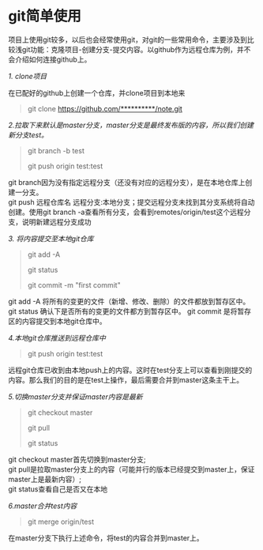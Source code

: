 # git简单使用
  项目上使用git较多，以后也会经常使用git，对git的一些常用命令，主要涉及到比较浅git功能：克隆项目-创建分支-提交内容。以github作为远程仓库为例，并不会介绍如何连接github上。

*1. clone项目*

在已配好的github上创建一个仓库，并clone项目到本地来

  >git clone https://github.com/**********/note.git

*2.拉取下来默认是master分支，master分支是最终发布版的内容，所以我们创建新分支test。*
  > git branch -b test
  >
  > git push origin test:test


git branch因为没有指定远程分支（还没有对应的远程分支），是在本地仓库上创建一分支。</br>
git push 远程仓库名 远程分支:本地分支；提交远程分支未找到其分支系统将自动创建。使用git branch -a查看所有分支，会看到remotes/origin/test这个远程分支，说明新建远程分支成功

*3. 将内容提交至本地git仓库*
  >git add -A
  >
  >git status
  >
  >git commit -m "first commit"

git add -A 将所有的变更的文件（新增、修改、删除）的文件都放到暂存区中。
git status 确认下是否所有的变更的文件都方到暂存区中。
git commit 是将暂存区的内容提交到本地git仓库中。

*4.本地git仓库推送到远程仓库中*
  >git push origin test:test

远程git仓库已收到由本地push上的内容。这时在test分支上可以查看到刚提交的内容。那么我们的目的是在test上操作，最后需要合并到master这条主干上。

*5.切换master分支并保证master内容是最新*
  >git checkout master
  >
  >git pull
  >
  >git status

git checkout master首先切换到master分支;</br>
git pull是拉取master分支上的内容（可能并行的版本已经提交到master上，保证master上是最新内容）;</br>
git status查看自己是否又在本地

*6.master合并test内容*
  >git merge origin/test

在master分支下执行上述命令，将test的内容合并到master上。
